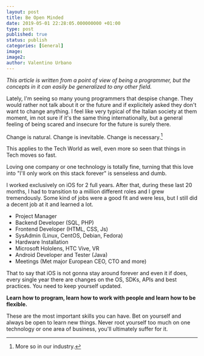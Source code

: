 ```yaml
---
layout: post
title: Be Open Minded
date: 2019-05-01 22:28:05.000000000 +01:00
type: post
published: true
status: publish
categories: [General]
image:
image2:
author: Valentino Urbano
---
```


*This article is written from a point of view of being a programmer, but the concepts in it can easily be generalized to any other field.*

Lately, I'm seeing so many young programmers that despise change. They would rather not talk about it or the future and if explicitely asked they don't want to change anything. I feel like very typical of the Italian society at them moment, im not sure if it's the same thing internationally, but a general feeling of being scared and insecure for the future is surely there.

Change is natural. Change is inevitable. Change is necessary.[^0]

This applies to the Tech World as well, even more so seen that things in Tech moves so fast.

Loving one company or one technology is totally fine, turning that this love into "I'll only work on this stack forever" is senseless and dumb.

I worked exclusively on iOS for 2 full years. After that, during these last 20 months, I had to transition to a million different roles and I grew tremendously. Some kind of jobs were a good fit and were less, but I still did a decent job at it and learned a lot.

- Project Manager
- Backend Developer (SQL, PHP)
- Frontend Developer (HTML, CSS, Js)
- SysAdmin (Linux, CentOS, Debian, Fedora)
- Hardware Installation
- Microsoft Hololens, HTC Vive, VR
- Android Developer and Tester (Java)
- Meetings (Met major European CEO, CTO and more)

That to say that iOS is not gonna stay around forever and even it if does, every single year there are changes on the OS, SDKs, APIs and best practices. You need to keep yourself updated.

**Learn how to program, learn how to work with people and learn how to be flexible.**

These are the most important skills you can have. Bet on yourself and always be open to learn new things. Never root yourself too much on one technology or one area of business, you'll ultimately suffer for it.

[^0]: More so in our industry.
